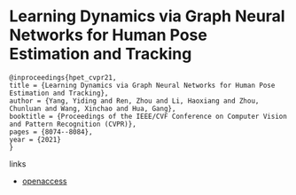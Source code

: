 # Learning Dynamics via Graph Neural Networks for Human Pose Estimation and Tracking

```
@inproceedings{hpet_cvpr21,
title = {Learning Dynamics via Graph Neural Networks for Human Pose Estimation and Tracking},
author = {Yang, Yiding and Ren, Zhou and Li, Haoxiang and Zhou, Chunluan and Wang, Xinchao and Hua, Gang},
booktitle = {Proceedings of the IEEE/CVF Conference on Computer Vision and Pattern Recognition (CVPR)},
pages = {8074--8084},
year = {2021}
}
```
links
- [openaccess](http://openaccess.thecvf.com//content/CVPR2021/html/Yang_Learning_Dynamics_via_Graph_Neural_Networks_for_Human_Pose_Estimation_CVPR_2021_paper.html)
